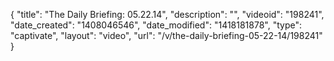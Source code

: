 {
    "title": "The Daily Briefing: 05.22.14",
    "description": "",
    "videoid": "198241",
    "date_created": "1408046546",
    "date_modified": "1418181878",
    "type": "captivate",
    "layout": "video",
    "url": "\/v\/the-daily-briefing-05-22-14\/198241"
}